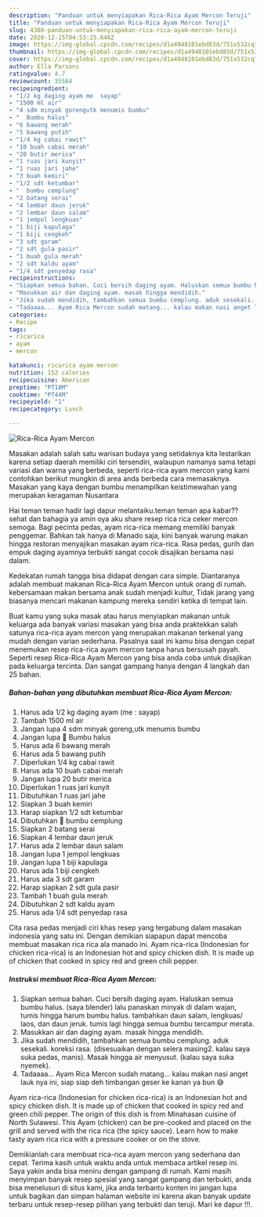 ```yaml
---
description: "Panduan untuk menyiapakan Rica-Rica Ayam Mercon Teruji"
title: "Panduan untuk menyiapakan Rica-Rica Ayam Mercon Teruji"
slug: 4308-panduan-untuk-menyiapakan-rica-rica-ayam-mercon-teruji
date: 2020-12-15T04:53:25.646Z
image: https://img-global.cpcdn.com/recipes/d1a4948101ebd83d/751x532cq70/rica-rica-ayam-mercon-foto-resep-utama.jpg
thumbnail: https://img-global.cpcdn.com/recipes/d1a4948101ebd83d/751x532cq70/rica-rica-ayam-mercon-foto-resep-utama.jpg
cover: https://img-global.cpcdn.com/recipes/d1a4948101ebd83d/751x532cq70/rica-rica-ayam-mercon-foto-resep-utama.jpg
author: Ella Parsons
ratingvalue: 4.7
reviewcount: 35584
recipeingredient:
- "1/2 kg daging ayam me  sayap"
- "1500 ml air"
- "4 sdm minyak gorengutk menumis bumbu"
- "  Bumbu halus"
- "6 bawang merah"
- "5 bawang putih"
- "1/4 kg cabai rawit"
- "10 buah cabai merah"
- "20 butir merica"
- "1 ruas jari kunyit"
- "1 ruas jari jahe"
- "3 buah kemiri"
- "1/2 sdt ketumbar"
- "  bumbu cemplung"
- "2 batang serai"
- "4 lembar daun jeruk"
- "2 lembar daun salam"
- "1 jempol lengkuas"
- "1 biji kapulaga"
- "1 biji cengkeh"
- "3 sdt garam"
- "2 sdt gula pasir"
- "1 buah gula merah"
- "2 sdt kaldu ayam"
- "1/4 sdt penyedap rasa"
recipeinstructions:
- "Siapkan semua bahan. Cuci bersih daging ayam. Haluskan semua bumbu halus. (saya blender) lalu panaskan minyak di dalam wajan, tumis hingga harum bumbu halus. tambahkan daun salam, lengkuas/ laos, dan daun jeruk. tumis lagi hingga semua bumbu tercampur merata."
- "Masukkan air dan daging ayam. masak hingga mendidih."
- "Jika sudah mendidih, tambahkan semua bumbu cemplung. aduk sesekali. koreksi rasa. (disesuaikan dengan selera masing2. kalau saya suka pedas, manis). Masak hingga air menyusut. (kalau saya suka nyemek)."
- "Tadaaaa... Ayam Rica Mercon sudah matang... kalau makan nasi anget lauk nya ini, siap siap deh timbangan geser ke kanan ya bun 😅"
categories:
- Recipe
tags:
- ricarica
- ayam
- mercon

katakunci: ricarica ayam mercon 
nutrition: 152 calories
recipecuisine: American
preptime: "PT18M"
cooktime: "PT44M"
recipeyield: "1"
recipecategory: Lunch

---
```



![Rica-Rica Ayam Mercon](https://img-global.cpcdn.com/recipes/d1a4948101ebd83d/751x532cq70/rica-rica-ayam-mercon-foto-resep-utama.jpg)

Masakan adalah salah satu warisan budaya yang setidaknya kita lestarikan karena setiap daerah memiliki ciri tersendiri, walaupun namanya sama tetapi variasi dan warna yang berbeda, seperti rica-rica ayam mercon yang kami contohkan berikut mungkin di area anda berbeda cara memasaknya. Masakan yang kaya dengan bumbu menampilkan keistimewahan yang merupakan keragaman Nusantara

Hai teman teman hadir lagi dapur melantaiku.teman teman apa kabar?? sehat dan bahagia ya amin oya aku share resep rica rica ceker mercon semoga. Bagi pecinta pedas, ayam rica-rica memang memiliki banyak penggemar. Bahkan tak hanya di Manado saja, kini banyak warung makan hingga restoran menyajikan masakan ayam rica-rica. Rasa pedas, gurih dan empuk daging ayamnya terbukti sangat cocok disajikan bersama nasi dalam.

Kedekatan rumah tangga bisa didapat dengan cara simple. Diantaranya adalah membuat makanan Rica-Rica Ayam Mercon untuk orang di rumah. kebersamaan makan bersama anak sudah menjadi kultur, Tidak jarang yang biasanya mencari makanan kampung mereka sendiri ketika di tempat lain.

Buat kamu yang suka masak atau harus menyiapkan makanan untuk keluarga ada banyak variasi masakan yang bisa anda praktekkan salah satunya rica-rica ayam mercon yang merupakan makanan terkenal yang mudah dengan varian sederhana. Pasalnya saat ini kamu bisa dengan cepat menemukan resep rica-rica ayam mercon tanpa harus bersusah payah.
Seperti resep Rica-Rica Ayam Mercon yang bisa anda coba untuk disajikan pada keluarga tercinta. Dan sangat gampang hanya dengan 4 langkah dan 25 bahan.


<!--inarticleads1-->

##### Bahan-bahan yang dibutuhkan membuat Rica-Rica Ayam Mercon:

1. Harus ada 1/2 kg daging ayam (me : sayap)
1. Tambah 1500 ml air
1. Jangan lupa 4 sdm minyak goreng,utk menumis bumbu
1. Jangan lupa  📌 Bumbu halus
1. Harus ada 6 bawang merah
1. Harus ada 5 bawang putih
1. Diperlukan 1/4 kg cabai rawit
1. Harus ada 10 buah cabai merah
1. Jangan lupa 20 butir merica
1. Diperlukan 1 ruas jari kunyit
1. Dibutuhkan 1 ruas jari jahe
1. Siapkan 3 buah kemiri
1. Harap siapkan 1/2 sdt ketumbar
1. Dibutuhkan  📌 bumbu cemplung
1. Siapkan 2 batang serai
1. Siapkan 4 lembar daun jeruk
1. Harus ada 2 lembar daun salam
1. Jangan lupa 1 jempol lengkuas
1. Jangan lupa 1 biji kapulaga
1. Harus ada 1 biji cengkeh
1. Harus ada 3 sdt garam
1. Harap siapkan 2 sdt gula pasir
1. Tambah 1 buah gula merah
1. Dibutuhkan 2 sdt kaldu ayam
1. Harus ada 1/4 sdt penyedap rasa


Cita rasa pedas menjadi ciri khas resep yang tergabung dalam masakan indonesia yang satu ini. Dengan demikian siapapun dapat mencoba membuat masakan rica rica ala manado ini. Ayam rica-rica (Indonesian for chicken rica-rica) is an Indonesian hot and spicy chicken dish. It is made up of chicken that cooked in spicy red and green chili pepper. 

<!--inarticleads2-->

##### Instruksi membuat  Rica-Rica Ayam Mercon:

1. Siapkan semua bahan. Cuci bersih daging ayam. Haluskan semua bumbu halus. (saya blender) lalu panaskan minyak di dalam wajan, tumis hingga harum bumbu halus. tambahkan daun salam, lengkuas/ laos, dan daun jeruk. tumis lagi hingga semua bumbu tercampur merata.
1. Masukkan air dan daging ayam. masak hingga mendidih.
1. Jika sudah mendidih, tambahkan semua bumbu cemplung. aduk sesekali. koreksi rasa. (disesuaikan dengan selera masing2. kalau saya suka pedas, manis). Masak hingga air menyusut. (kalau saya suka nyemek).
1. Tadaaaa... Ayam Rica Mercon sudah matang... kalau makan nasi anget lauk nya ini, siap siap deh timbangan geser ke kanan ya bun 😅


Ayam rica-rica (Indonesian for chicken rica-rica) is an Indonesian hot and spicy chicken dish. It is made up of chicken that cooked in spicy red and green chili pepper. The origin of this dish is from Minahasan cuisine of North Sulawesi. This Ayam (chicken) can be pre-cooked and placed on the grill and served with the rica rica (the spicy sauce). Learn how to make tasty ayam rica rica with a pressure cooker or on the stove. 

Demikianlah cara membuat rica-rica ayam mercon yang sederhana dan cepat. Terima kasih untuk waktu anda untuk membaca artikel resep ini. Saya yakin anda bisa meniru dengan gampang di rumah. Kami masih menyimpan banyak resep spesial yang sangat gampang dan terbukti, anda bisa menelusuri di situs kami, jika anda terbantu konten ini jangan lupa untuk bagikan dan simpan halaman website ini karena akan banyak update terbaru untuk resep-resep pilihan yang terbukti dan teruji. Mari ke dapur !!!. 
